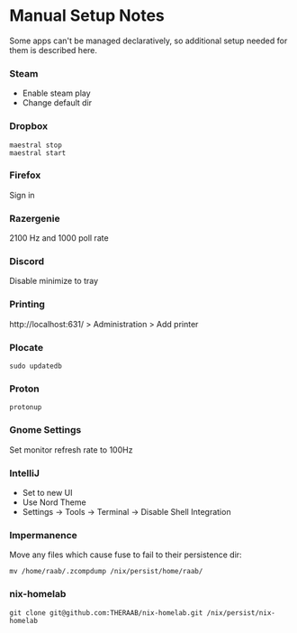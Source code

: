 # Manual Setup Notes
Some apps can't be managed declaratively, so additional setup needed for them is described here.
### Steam
- Enable steam play
- Change default dir
### Dropbox 
```console
maestral stop
maestral start
```
### Firefox
Sign in
### Razergenie 
2100 Hz and 1000 poll rate
### Discord 
Disable minimize to tray
### Printing
http://localhost:631/ > Administration > Add printer
### Plocate
```console
sudo updatedb
```
### Proton
```console
protonup
```
### Gnome Settings
Set monitor refresh rate to 100Hz
### IntelliJ
- Set to new UI
- Use Nord Theme
- Settings -> Tools -> Terminal -> Disable Shell Integration
### Impermanence
Move any files which cause fuse to fail to their persistence dir:
```console
mv /home/raab/.zcompdump /nix/persist/home/raab/
```
### nix-homelab
```console
git clone git@github.com:THERAAB/nix-homelab.git /nix/persist/nix-homelab
```